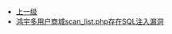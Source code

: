 * [上一级](docs/wy876_poc/)
* [鸿宇多用户商城scan_list.php存在SQL注入漏洞](docs/wy876_poc/%E9%B8%BF%E5%AE%87%E7%A7%91%E6%8A%80/%E9%B8%BF%E5%AE%87%E5%A4%9A%E7%94%A8%E6%88%B7%E5%95%86%E5%9F%8Escan_list.php%E5%AD%98%E5%9C%A8SQL%E6%B3%A8%E5%85%A5%E6%BC%8F%E6%B4%9E.md)
